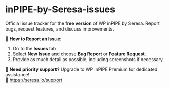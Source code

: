 # inPIPE-by-Seresa-issues
Official issue tracker for the **free version** of WP inPIPE by Seresa. Report bugs, request features, and discuss improvements.

📌 **How to Report an Issue:**  
1. Go to the **Issues** tab.  
2. Select **New Issue** and choose **Bug Report** or **Feature Request**.  
3. Provide as much detail as possible, including screenshots if necessary.  

🚀 **Need priority support?** Upgrade to WP inPIPE Premium for dedicated assistance!  
🔗 https://seresa.io/support

